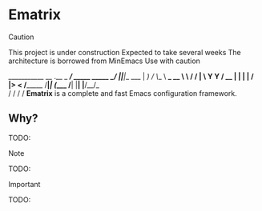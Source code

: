 # Ematrix
> [!CAUTION]
> This project is under construction
> Expected to take several weeks
> The architecture is borrowed from MinEmacs
> Use with caution

___________               __         .__
\_   _____/ _____ _____ _/  |________|__|__  ___
 |    __)_ /     \\__  \\   __\_  __ \  \  \/  /
 |        \  Y Y  \/ __ \|  |  |  | \/  |>    <
/_______  /__|_|  (____  /__|  |__|  |__/__/\_ \
        \/      \/     \/                     \/
**Ematrix** is a complete and fast Emacs configuration framework.

## Why?
TODO:



> [!NOTE]
> TODO:



> [!IMPORTANT]
> TODO:
